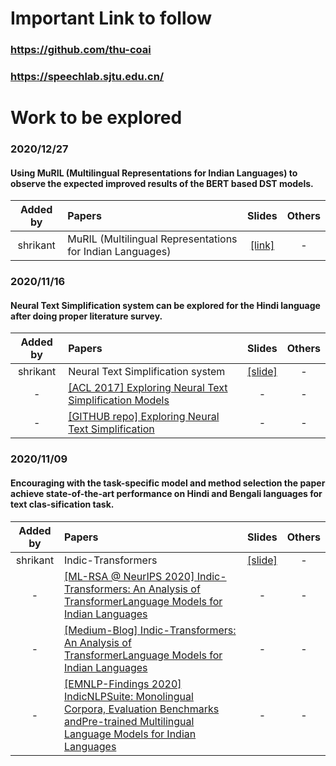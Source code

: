 # Important Link to follow
### https://github.com/thu-coai
### https://speechlab.sjtu.edu.cn/

# Work to be explored
### 2020/12/27
#### Using MuRIL (Multilingual Representations for Indian Languages) to observe the expected improved results of the BERT based DST models.
|Added by|Papers|Slides|Others|
|:----:|:----|:----:|:-----:|
|shrikant|MuRIL (Multilingual Representations for Indian Languages)|[[link]](https://tfhub.dev/google/MuRIL/1)|-|

### 2020/11/16
#### Neural Text Simplification system can be explored for the Hindi language after doing proper literature survey.
|Added by|Papers|Slides|Others|
|:----:|:----|:----:|:-----:|
|shrikant|Neural Text Simplification system|[[slide]](./slides/20201105_rickywchen.pdf)|-|
|-|[[ACL 2017] Exploring Neural Text Simplification Models ](https://www.aclweb.org/anthology/P17-2014.pdf)|-|-|
|-|[[GITHUB repo] Exploring Neural Text Simplification ](https://github.com/senisioi/NeuralTextSimplification)|-|-|


### 2020/11/09
#### Encouraging with the task-specific model and method selection the paper achieve state-of-the-art performance on Hindi and Bengali languages for text clas-sification task. 
|Added by|Papers|Slides|Others|
|:----:|:----|:----:|:-----:|
|shrikant|Indic-Transformers|[[slide]](./slides/20201105_rickywchen.pdf)|-|
|-|[[ML-RSA @ NeurIPS 2020] Indic-Transformers: An Analysis of TransformerLanguage Models for Indian Languages ](https://arxiv.org/pdf/2011.02323.pdf)|-|-|
|-|[[Medium-Blog] Indic-Transformers: An Analysis of TransformerLanguage Models for Indian Languages ](https://medium.com/neuralspace/indic-transformers-an-analysis-of-transformer-language-models-for-indian-languages-c6b4db0643b)|-|-|
|-|[[EMNLP-Findings 2020] IndicNLPSuite: Monolingual Corpora, Evaluation Benchmarks andPre-trained Multilingual Language Models for Indian Languages ](https://indicnlp.ai4bharat.org/papers/arxiv2020_indicnlp_corpus.pdf)|-|-|

